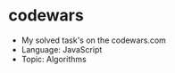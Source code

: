 # codewars
<ul>
  <li>
    My solved task's on the codewars.com
  </li>
  <li>
    Language: JavaScript
  </li>
  <li>
    Topic: Algorithms
  </li>
</ul>

